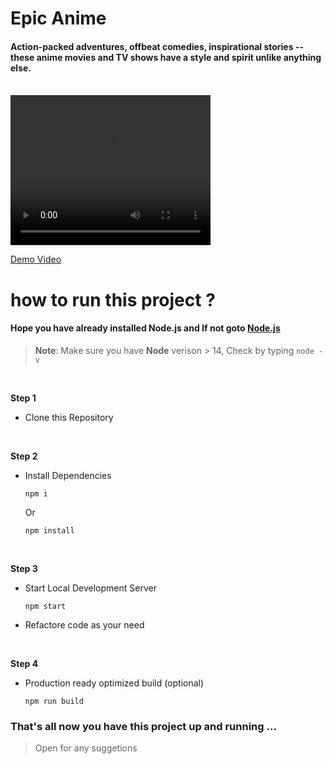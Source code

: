 # Epic Anime

#### Action-packed adventures, offbeat comedies, inspirational stories -- these anime movies and TV shows have a style and spirit unlike anything else.
<br>

<video width="320" height="240" controls>
  <source src="https://vimeo.com/698983344" type="video/mp4">
</video>

[Demo Video](https://vimeo.com/698983344 "Blinking LEDs")

# how to run this project ?

#### Hope you have already installed **Node.js** and If not goto [Node.js](https://nodejs.org/en/)
> **Note**: Make sure you have **Node** verison > 14, Check by typing ``node -v``

<br/>

**Step 1**

- Clone this Repository
<br/>

**Step 2**

- Install Dependencies

    ```
    npm i
    ```
    Or

    ```
    npm install
    ```
    <br/>


**Step 3**
- Start Local Development Server

    ```
    npm start
    ```
    
- Refactore code as your need
<br/>

**Step 4**

- Production ready optimized build (optional)

    ```
    npm run build
    ```

### That's all now you have this project up and running ...
> Open for any suggetions



